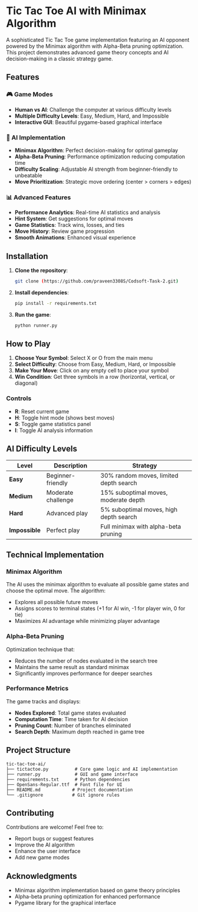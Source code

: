 # Tic Tac Toe AI with Minimax Algorithm

A sophisticated Tic Tac Toe game implementation featuring an AI opponent powered by the Minimax algorithm with Alpha-Beta pruning optimization. This project demonstrates advanced game theory concepts and AI decision-making in a classic strategy game.

## Features

### 🎮 Game Modes
- **Human vs AI**: Challenge the computer at various difficulty levels
- **Multiple Difficulty Levels**: Easy, Medium, Hard, and Impossible
- **Interactive GUI**: Beautiful pygame-based graphical interface

### 🤖 AI Implementation
- **Minimax Algorithm**: Perfect decision-making for optimal gameplay
- **Alpha-Beta Pruning**: Performance optimization reducing computation time
- **Difficulty Scaling**: Adjustable AI strength from beginner-friendly to unbeatable
- **Move Prioritization**: Strategic move ordering (center > corners > edges)

### 📊 Advanced Features
- **Performance Analytics**: Real-time AI statistics and analysis
- **Hint System**: Get suggestions for optimal moves
- **Game Statistics**: Track wins, losses, and ties
- **Move History**: Review game progression
- **Smooth Animations**: Enhanced visual experience

## Installation

1. **Clone the repository**:
   ```bash
   git clone (https://github.com/praveen3308S/Codsoft-Task-2.git)
   ```

2. **Install dependencies**:
   ```bash
   pip install -r requirements.txt
   ```

3. **Run the game**:
   ```bash
   python runner.py
   ```

## How to Play

1. **Choose Your Symbol**: Select X or O from the main menu
2. **Select Difficulty**: Choose from Easy, Medium, Hard, or Impossible
3. **Make Your Move**: Click on any empty cell to place your symbol
4. **Win Condition**: Get three symbols in a row (horizontal, vertical, or diagonal)

### Controls
- **R**: Reset current game
- **H**: Toggle hint mode (shows best moves)
- **S**: Toggle game statistics panel
- **I**: Toggle AI analysis information

## AI Difficulty Levels

| Level | Description | Strategy |
|-------|-------------|----------|
| **Easy** | Beginner-friendly | 30% random moves, limited depth search |
| **Medium** | Moderate challenge | 15% suboptimal moves, moderate depth |
| **Hard** | Advanced play | 5% suboptimal moves, high depth search |
| **Impossible** | Perfect play | Full minimax with alpha-beta pruning |

## Technical Implementation

### Minimax Algorithm
The AI uses the minimax algorithm to evaluate all possible game states and choose the optimal move. The algorithm:
- Explores all possible future moves
- Assigns scores to terminal states (+1 for AI win, -1 for player win, 0 for tie)
- Maximizes AI advantage while minimizing player advantage

### Alpha-Beta Pruning
Optimization technique that:
- Reduces the number of nodes evaluated in the search tree
- Maintains the same result as standard minimax
- Significantly improves performance for deeper searches

### Performance Metrics
The game tracks and displays:
- **Nodes Explored**: Total game states evaluated
- **Computation Time**: Time taken for AI decision
- **Pruning Count**: Number of branches eliminated
- **Search Depth**: Maximum depth reached in game tree

## Project Structure

```
tic-tac-toe-ai/
├── tictactoe.py          # Core game logic and AI implementation
├── runner.py             # GUI and game interface
├── requirements.txt      # Python dependencies
├── OpenSans-Regular.ttf  # Font file for UI
├── README.md            # Project documentation
└── .gitignore           # Git ignore rules
```

## Contributing

Contributions are welcome! Feel free to:
- Report bugs or suggest features
- Improve the AI algorithm
- Enhance the user interface
- Add new game modes


## Acknowledgments

- Minimax algorithm implementation based on game theory principles
- Alpha-beta pruning optimization for enhanced performance
- Pygame library for the graphical interface
